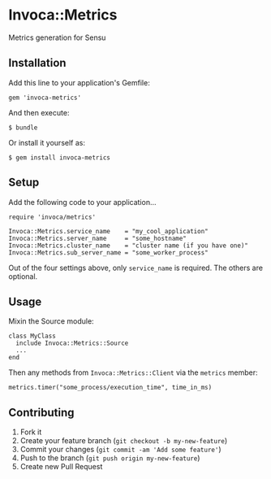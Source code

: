 # Invoca::Metrics

Metrics generation for Sensu

## Installation

Add this line to your application's Gemfile:

    gem 'invoca-metrics'

And then execute:

    $ bundle

Or install it yourself as:

    $ gem install invoca-metrics

## Setup

Add the following code to your application...

    require 'invoca/metrics'

    Invoca::Metrics.service_name    = "my_cool_application"
    Invoca::Metrics.server_name     = "some_hostname"
    Invoca::Metrics.cluster_name    = "cluster name (if you have one)"
    Invoca::Metrics.sub_server_name = "some_worker_process"

Out of the four settings above, only `service_name` is required.  The others are optional.

## Usage

Mixin the Source module:

    class MyClass
      include Invoca::Metrics::Source
      ...
    end

Then any methods from `Invoca::Metrics::Client` via the `metrics` member:

    metrics.timer("some_process/execution_time", time_in_ms)


## Contributing

1. Fork it
2. Create your feature branch (`git checkout -b my-new-feature`)
3. Commit your changes (`git commit -am 'Add some feature'`)
4. Push to the branch (`git push origin my-new-feature`)
5. Create new Pull Request
